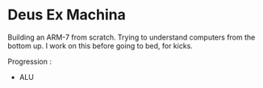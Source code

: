 # Deus Ex Machina
Building an ARM-7 from scratch. Trying to understand computers from the bottom up. I work on this before going to bed, for kicks.

Progression :
  - ALU

